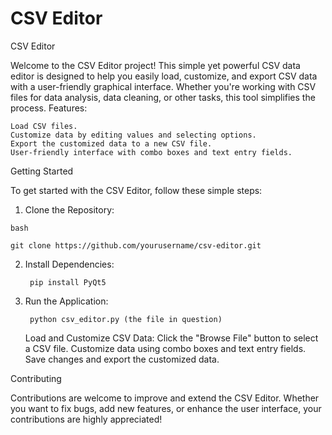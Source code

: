 # CSV Editor
CSV Editor

Welcome to the CSV Editor project! This simple yet powerful CSV data editor is designed to help you easily load, customize, and export CSV data with a user-friendly graphical interface. Whether you're working with CSV files for data analysis, data cleaning, or other tasks, this tool simplifies the process.
Features:

    Load CSV files.
    Customize data by editing values and selecting options.
    Export the customized data to a new CSV file.
    User-friendly interface with combo boxes and text entry fields.

Getting Started

To get started with the CSV Editor, follow these simple steps:

   1. Clone the Repository:
      
    bash

    git clone https://github.com/yourusername/csv-editor.git

2. Install Dependencies:

        pip install PyQt5

3. Run the Application:

        python csv_editor.py (the file in question)

    Load and Customize CSV Data:
        Click the "Browse File" button to select a CSV file.
        Customize data using combo boxes and text entry fields.
        Save changes and export the customized data.

Contributing

Contributions are welcome to improve and extend the CSV Editor. Whether you want to fix bugs, add new features, or enhance the user interface, your contributions are highly appreciated!
